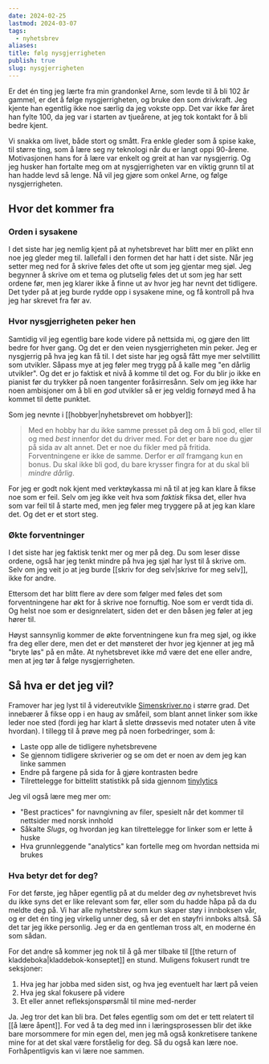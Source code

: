 ```yaml
---
date: 2024-02-25
lastmod: 2024-03-07
tags:
  - nyhetsbrev
aliases: 
title: følg nysgjerrigheten
publish: true
slug: nysgjerrigheten
---
```


Er det én ting jeg lærte fra min grandonkel Arne, som levde til å bli 102 år gammel, er det å følge nysgjerrigheten, og bruke den som drivkraft. Jeg kjente han egentlig ikke noe særlig da jeg vokste opp. Det var ikke før året han fylte 100, da jeg var i starten av tjueårene, at jeg tok kontakt for å bli bedre kjent. 

Vi snakka om livet, både stort og smått. Fra enkle gleder som å spise kake, til større ting, som å lære seg ny teknologi når du er langt oppi 90-årene. Motivasjonen hans for å lære var enkelt og greit at han var nysgjerrig. Og jeg husker han fortalte meg om at nysgjerrigheten var en viktig grunn til at han hadde levd så lenge. Nå vil jeg gjøre som onkel Arne, og følge nysgjerrigheten.

## Hvor det kommer fra

### Orden i sysakene

I det siste har jeg nemlig kjent på at nyhetsbrevet har blitt mer en plikt enn noe jeg gleder meg til. Iallefall i den formen det har hatt i det siste. Når jeg setter meg ned for å skrive føles det ofte ut som jeg gjentar meg sjøl. Jeg begynner å skrive om et tema og plutselig føles det ut som jeg har sett ordene før, men jeg klarer ikke å finne ut av hvor jeg har nevnt det tidligere. Det tyder på at jeg burde rydde opp i sysakene mine, og få kontroll på hva jeg har skrevet fra før av.

### Hvor nysgjerrigheten peker hen

Samtidig vil jeg egentlig bare kode videre på nettsida mi, og gjøre den litt bedre for hver gang. Og det er den veien nysgjerrigheten min peker. Jeg er nysgjerrig på hva jeg kan få til. I det siste har jeg også fått mye mer selvtillitt som utvikler. Såpass mye at jeg føler meg trygg på å kalle meg "en dårlig utvikler". Og det er jo faktisk et nivå å komme til det og. For du blir jo ikke en pianist før du trykker på noen tangenter foråsirresånn. Selv om jeg ikke har noen ambisjoner om å bli en *god* utvikler så er jeg veldig fornøyd med å ha kommet til dette punktet.

Som jeg nevnte i [[hobbyer|nyhetsbrevet om hobbyer]]:

> Med en hobby har du ikke samme presset på deg om å bli god, eller til og med *best* innenfor det du driver med. For det er bare noe du gjør på sida av alt annet. Det er noe du fikler med på fritida. Forventningene er ikke de samme. Derfor er *all* framgang kun en bonus. Du skal ikke bli god, du bare krysser fingra for at du skal bli *mindre dårlig*.

For jeg er godt nok kjent med verktøykassa mi nå til at jeg kan klare å fikse noe som er feil. Selv om jeg ikke veit hva som *faktisk* fiksa det, eller hva som var feil til å starte med, men jeg føler meg tryggere på at jeg kan klare det. Og det er et stort steg.

### Økte forventninger

I det siste har jeg faktisk tenkt mer og mer på deg. Du som leser disse ordene, også har jeg tenkt mindre på hva jeg sjøl har lyst til å skrive om. Selv om jeg veit jo at jeg burde [[skriv for deg selv|skrive for meg selv]], ikke for andre.

Ettersom det har blitt flere av dere som følger med føles det som forventningene har økt for å skrive noe fornuftig. Noe som er verdt tida di. Og helst noe som er designrelatert, siden det er den båsen jeg føler at jeg hører til. 

Høyst sannsynlig kommer de økte forventningene kun fra meg sjøl, og ikke fra deg eller dere, men det er det mønsteret der hvor jeg kjenner at jeg må "bryte løs" på en måte. At nyhetsbrevet ikke *må* være det ene eller andre, men at jeg tør å følge nysgjerrigheten.

## Så hva er det jeg vil?

Framover har jeg lyst til å videreutvikle [Simenskriver.no](https://www.simenskriver.no/) i større grad. Det innebærer å fikse opp i en haug av småfeil, som blant annet linker som ikke leder noe sted (fordi jeg har klart å slette drøssevis med notater uten å vite hvordan). I tillegg til å prøve meg på noen forbedringer, som å:

- Laste opp alle de tidligere nyhetsbrevene
- Se gjennom tidligere skriverier og se om det er noen av dem jeg kan linke sammen
- Endre på fargene på sida for å gjøre kontrasten bedre
- Tilrettelegge for bittelitt statistikk på sida gjennom [tinylytics](https://tinylytics.app/)

Jeg vil også lære meg mer om:
- "Best practices" for navngivning av filer, spesielt når det kommer til nettsider med norsk innhold
- Såkalte *Slugs*, og hvordan jeg kan tilrettelegge for linker som er lette å huske
- Hva grunnleggende "analytics" kan fortelle meg om hvordan nettsida mi brukes

### Hva betyr det for deg?

For det første, jeg håper egentlig på at du melder deg *av* nyhetsbrevet hvis du ikke syns det er like relevant som før, eller som du hadde håpa på da du meldte deg på. Vi har alle nyhetsbrev som kun skaper støy i innboksen vår, og er det én ting jeg virkelig unner deg, så er det en støyfri innboks altså. Så det tar jeg ikke personlig. Jeg er da en gentleman tross alt, en moderne én som sådan.

For det andre så kommer jeg nok til å gå mer tilbake til [[the return of kladdeboka|kladdebok-konseptet]] en stund. Muligens fokusert rundt tre seksjoner:
1. Hva jeg har jobba med siden sist, og hva jeg eventuelt har lært på veien
2. Hva jeg skal fokusere på videre
3. Et eller annet refleksjonspørsmål til mine med-nerder

Ja. Jeg tror det kan bli bra. Det føles egentlig som om det er tett relatert til [[å lære åpent]]. For ved å ta deg med inn i læringsprosessen blir det ikke bare morsommere for min egen del, men jeg må også konkretisere tankene mine for at det skal være forståelig for deg. Så du også kan lære noe. Forhåpentligvis kan vi lære noe sammen.
